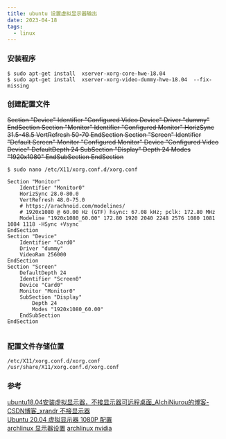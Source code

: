 ```yaml
---
title: ubuntu 设置虚拟显示器输出
date: 2023-04-18
tags:
  - linux
---
```


### 安装程序

```Shell
$ sudo apt-get install  xserver-xorg-core-hwe-18.04
$ sudo apt-get install  xserver-xorg-video-dummy-hwe-18.04  --fix-missing
```

### 创建配置文件

~~Section "Device"
    Identifier  "Configured Video Device"
    Driver      "dummy"
EndSection
Section "Monitor"
    Identifier  "Configured Monitor"
    HorizSync 31.5-48.5
    VertRefresh 50-70
EndSection
Section "Screen"
    Identifier  "Default Screen"
    Monitor     "Configured Monitor"
    Device      "Configured Video Device"
    DefaultDepth 24
    SubSection "Display"
    Depth 24
    Modes "1920x1080"
    EndSubSection
EndSection~~ 

```
$ sudo nano /etc/X11/xorg.conf.d/xorg.conf

Section "Monitor" 
	Identifier "Monitor0" 
	HorizSync 28.0-80.0 
	VertRefresh 48.0-75.0 
	# https://arachnoid.com/modelines/ 
	# 1920x1080 @ 60.00 Hz (GTF) hsync: 67.08 kHz; pclk: 172.80 MHz 
	Modeline "1920x1080_60.00" 172.80 1920 2040 2248 2576 1080 1081 1084 1118 -HSync +Vsync 
EndSection 
Section "Device" 
	Identifier "Card0" 
	Driver "dummy" 
	VideoRam 256000 
EndSection 
Section "Screen" 
	DefaultDepth 24 
	Identifier "Screen0" 
	Device "Card0" 
	Monitor "Monitor0" 
	SubSection "Display" 
		Depth 24 
		Modes "1920x1080_60.00" 
	EndSubSection 
EndSection


```

### 配置文件存储位置

```
/etc/X11/xorg.conf.d/xorg.conf
/usr/share/X11/xorg.conf.d/xorg.conf
```

### 参考

[ubuntu18.04安装虚拟显示器，不接显示器可远程桌面_AIchiNiurou的博客-CSDN博客_xrandr 不接显示器](https://blog.csdn.net/weixin_44523062/article/details/105405019)  
[Ubuntu 20.04 虚拟显示器 1080P 配置](https://blog.csdn.net/zml66666/article/details/110434167)  
[archlinux 显示器设置](https://wiki.archlinuxcn.org/wiki/Xorg#:~:text=Display%22%0A%20%20%20%20%20%20%20%20EndSubSection%0AEndSection-,%E5%A4%9A%E4%B8%AA%E6%98%BE%E7%A4%BA%E5%99%A8,-%5B%E7%BC%96%E8%BE%91%20%7C)
[archlinux nvidia](https://wiki.archlinuxcn.org/wiki/NVIDIA)
